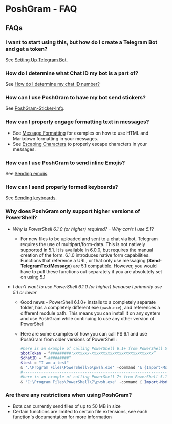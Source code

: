 # PoshGram - FAQ

## FAQs

### I want to start using this, but how do I create a Telegram Bot and get a token?

See [Setting Up Telegram Bot](PoshGram-Telegram-API.md).

### How do I determine what Chat ID my bot is a part of?

See [How do I determine my chat ID number?](PoshGram-Telegram-API.md#how-do-i-determine-my-chat-id-number)

### How can I use PoshGram to have my bot send stickers?

See [PoshGram-Sticker-Info](PoshGram-Sticker-Info.md).

### How can I properly engage formatting text in messages?

- See [Message Formatting](PoshGram-Basics.md#formatting) for examples on how to use HTML and Markdown formatting in your messages.
- See [Escaping Characters](PoshGram-Advanced.md#escaping-characters) to properly escape characters in your messages.

### How can I use PoshGram to send inline Emojis?

See [Sending emojis](PoshGram-Advanced.md#sending-emojis).

### How can I send properly formed keyboards?

See [Sending keyboards](PoshGram-Advanced.md#keyboards).

### Why does PoshGram only support higher versions of PowerShell?

- *Why is PowerShell 6.1.0 (or higher) required? - Why can't I use 5.1?*
    - For new files to be uploaded and sent to a chat via bot, Telegram requires the use of multipart/form-data. This is not natively supported in 5.1. It is available in 6.0.0, but requires the manual creation of the form. 6.1.0 introduces native form capabilities. Functions that reference a URL, or that only use messaging  (**Send-TelegramTextMessage**) are 5.1 compatible. However, you would have to pull these functions out separately if you are absolutely set on using 5.1

- *I don't want to use PowerShell 6.1.0 (or higher) because I primarily use 5.1 or lower*
    - Good news - PowerShell 6.1.0+ installs to a completely separate folder, has a completely different exe (`pwsh.exe`), and references a different module path. This means you can install it on any system and use PoshGram while continuing to use any other version of PowerShell
    - Here are some examples of how you can call PS 6.1 and use PoshGram from older versions of PowerShell:

        ```powershell
        #here is an example of calling PowerShell 6.1+ from PowerShell 5.1 to send a Telegram message with PoshGram using dynamic variables in the message
        $botToken = “#########:xxxxxxx-xxxxxxxxxxxxxxxxxxxxxxxxxxx”
        $chatID = “-#########”
        $test = "I am a test"
        & '.\Program Files\PowerShell\6\pwsh.exe' -command "& {Import-Module PoshGram;Send-TelegramTextMessage -BotToken $botToken -ChatID $chatID -Message '$test';}"
        #--------------------------------------------------------------------------
        #here is an example of calling PowerShell 7+ from PowerShell 5.1 to send a Telegram message with PoshGram
        & 'C:\Program Files\PowerShell\7\pwsh.exe' -command { Import-Module PoshGram;$botToken = '#########:xxxxxxx-xxxxxxxxxxxxxxxxxxxxxxxxxxx';$chatID = '-nnnnnnnnn';Send-TelegramTextMessage -BotToken $botToken -ChatID $chatID -Message "Test from 5.1 calling 7+ to send Telegram Message via PoshGram" }
        ```

### Are there any restrictions when using PoshGram?

- Bots can currently send files of up to 50 MB in size
- Certain functions are limited to certain file extensions, see each function's documentation for more information
